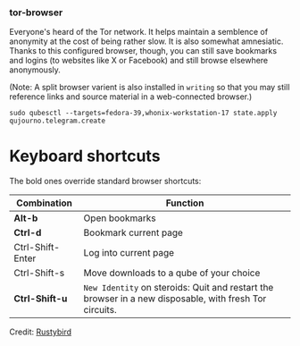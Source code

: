 ### tor-browser

Everyone's heard of the Tor network. It helps maintain a semblence of anonymity at the cost of being rather slow. It is also somewhat amnesiatic. Thanks to this configured browser, though, you can still save bookmarks and logins (to websites like X or Facebook) and still browse elsewhere anonymously. 

(Note: A split browser varient is also installed in `writing` so that you may still reference links and source material in a web-connected browser.)

```
sudo qubesctl --targets=fedora-39,whonix-workstation-17 state.apply qujourno.telegram.create
```

# Keyboard shortcuts

The bold ones override standard browser shortcuts:

Combination      | Function
-----------------|--------------------------------------------------------------
**Alt-b**        | Open bookmarks
**Ctrl-d**       | Bookmark current page
Ctrl-Shift-Enter | Log into current page
Ctrl-Shift-s     | Move downloads to a qube of your choice
**Ctrl-Shift-u** | `New Identity` on steroids: Quit and restart the browser in a new disposable, with fresh Tor circuits.

Credit: [Rustybird](https://github.com/rustybird/qubes-app-split-browser)
